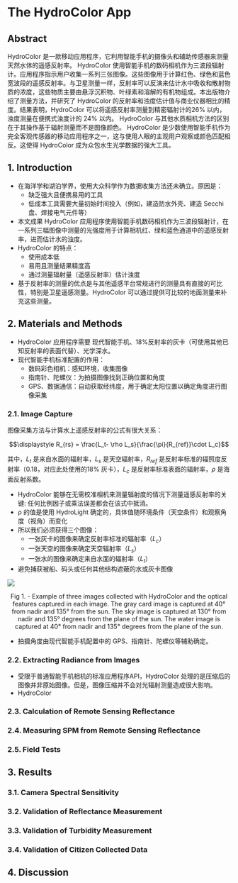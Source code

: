 # The HydroColor App

## Abstract

HydroColor 是一款移动应用程序，它利用智能手机的摄像头和辅助传感器来测量天然水体的遥感反射率。 HydroColor 使用智能手机的数码相机作为三波段辐射计。应用程序指示用户收集一系列三张图像。这些图像用于计算红色、绿色和蓝色宽波段的遥感反射率。与卫星测量一样，反射率可以反演来估计水中吸收和散射物质的浓度，这些物质主要由悬浮沉积物、叶绿素和溶解的有机物组成。本出版物介绍了测量方法，并研究了 HydroColor 的反射率和浊度估计值与商业仪器相比的精度。结果表明，HydroColor 可以将遥感反射率测量到精密辐射计的26% 以内，浊度测量在便携式浊度计的 24% 以内。 HydroColor 与其他水质相机方法的区别在于其操作基于辐射测量而不是图像颜色。 HydroColor 是少数使用智能手机作为完全客观传感器的移动应用程序之一，这与使用人眼的主观用户观察或颜色匹配相反。这使得 HydroColor 成为众包水生光学数据的强大工具。

## 1. Introduction

- 在海洋学和湖泊学界，使用大众科学作为数据收集方法还未确立。原因是：
  - 缺乏强大且便携易用的工具
  - 低成本工具需要大量初始时间投入（例如，建造防水外壳、建造 Secchi 盘、焊接电气元件等）
- 本文成果 HydroColor 应用程序使用智能手机数码相机作为三波段辐射计，在一系列三幅图像中测量的光强度用于计算相机红、绿和蓝色通道中的遥感反射率，进而估计水的浊度。
- HydroColor 的特点：
  - 使用成本低
  - 易用且测量结果精度高
  - 通过测量辐射量（遥感反射率）估计浊度
- 基于反射率的测量的优点是与其他遥感平台常规进行的测量具有直接的可比性，特别是卫星遥感测量。HydroColor 可以通过提供可比较的地面测量来补充这些测量。

## 2. Materials and Methods

- HydroColor 应用程序需要 现代智能手机、18%反射率的灰卡（可使用其他已知反射率的表面代替）、光学深水。
- 现代智能手机标准配置的作用：
  - 数码彩色相机：感知环境，收集图像
  - 指南针、陀螺仪：为拍摄图像找到正确位置和角度
  - GPS、数据通信：自动获取经纬度，用于确定太阳位置以确定角度进行图像采集

### 2.1. Image Capture

图像采集方法与计算水上遥感反射率的公式有很大关系：

$$\displaystyle R_{rs} = \frac{L_t- \rho L_s}{\frac{\pi}{R_{ref}}\cdot L_c}$$

其中，$L_t$ 是来自水面的辐射率，$L_s$ 是天空辐射率，$R_{ref}$ 是反射率标准的辐照度反射率（0.18，对应此处使用的18% 灰卡），$L_c$ 是反射率标准表面的辐射率，$\rho$ 是海面反射系数。

- HydroColor 能够在无需校准相机来测量辐射度的情况下测量遥感反射率的关键: 任何比例因子或乘法误差都会在该式中抵消。
- ρ 的值是使用 HydroLight 确定的，具体值随环境条件（天空条件）和观察角度（视角）而变化
- 所以我们必须获得三个图像：
  - 一张灰卡的图像来确定反射率标准的辐射率（$L_c$）
  - 一张天空的图像来确定天空辐射率（$L_s$）
  - 一张水的图像来确定来自水面的辐射率（$L_t$）
- 避免捕获被船、码头或任何其他结构遮蔽的水或灰卡图像

![](C:\Users\86134\AppData\Roaming\Typora\typora-user-images\image-20220504215659506.png)

<center>Fig 1. - Example of three images collected with HydroColor and the optical features captured in each image. The gray card image is captured at 40° from nadir and 135° from the sun. The sky image is captured at 130° from nadir and 135° degrees from the plane of the sun. The water image is captured at 40° from nadir and 135° degrees from the plane of the sun.</center>

- 拍摄角度由现代智能手机配置中的 GPS、指南针、陀螺仪等辅助确定。

### 2.2. Extracting Radiance from Images

- 受限于普通智能手机相机的标准应用程序API，HydroColor 处理的是压缩后的图像并非原始图像。但是，图像压缩并不会对光辐射测量造成很大影响。
- HydroColor 

### 2.3. Calculation of Remote Sensing Reflectance



### 2.4. Measuring SPM from Remote Sensing Reflectance



### 2.5. Field Tests



## 3. Results



### 3.1. Camera Spectral Sensitivity



### 3.2. Validation of Reflectance Measurement



### 3.3. Validation of Turbidity Measurement



### 3.4. Validation of Citizen Collected Data



## 4. Discussion



